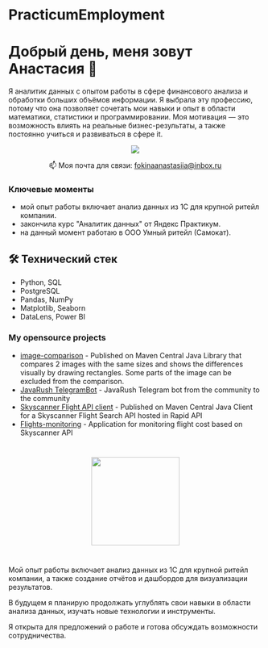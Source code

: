# PracticumEmployment

# Добрый день, меня зовут Анастасия 👋
Я аналитик данных с опытом работы в сфере финансового анализа и обработки больших объёмов информации. Я выбрала эту профессию, потому что она позволяет сочетать мои навыки и опыт в области математики, статистики и программировании. Моя мотивация — это возможность влиять на реальные бизнес-результаты, а также постоянно учиться и развиваться в сфере it.

<p align='center'>
   </a>
   <a href="https://t.me/fokinaanastasiia">
       <img src="https://img.shields.io/badge/Telegram-2CA5E0?style=for-the-badge&logo=telegram&logoColor=white"/>
   </a>
<p align='center'>
   📫 Моя почта для связи: <a href='mailto:fokinaanastasiia@inbox.ru'>fokinaanastasiia@inbox.ru</a>
</p>


### Ключевые моменты
*   мой опыт работы включает анализ данных из 1С для крупной ритейл компании.
*   закончила курс "Аналитик данных" от Яндекс Практикум.
*   на данный момент работаю в ООО Умный ритейл (Самокат).

## 🛠 Технический стек
*   Python, SQL
*   PostgreSQL
*   Pandas, NumPy
*   Matplotlib, Seaborn
*   DataLens, Power BI

### My opensource projects

*   [image-comparison](https://github.com/romankh3/image-comparison) - Published on Maven Central Java Library that compares 2 images with the same sizes and shows the differences visually by drawing rectangles. Some parts of the image can be excluded from the comparison.
*   [JavaRush TelegramBot](https://github.com/javarushcommunity/javarush-telegrambot) - JavaRush Telegram bot from the community to the community
*   [Skyscanner Flight API client](https://github.com/romankh3/skyscanner-flight-api-client) - Published on Maven Central Java Client for a Skyscanner Flight Search API hosted in Rapid API
*   [Flights-monitoring](https://github.com/romankh3/flights-monitoring) - Application for monitoring flight cost based on Skyscanner API

<div align="center" style="margin: 40px 0">
   <a href="https://github.com/romankh3/github-profile-views-counter">
       <img width="175px" src="https://komarev.com/ghpvc/?username=romankh3&color=DE002D">
   </a>
</div>



Мой опыт работы включает анализ данных из 1С для крупной ритейл компании, а также создание отчётов и дашбордов для визуализации результатов. 

В будущем я планирую продолжать углублять свои навыки в области анализа данных, изучать новые технологии и инструменты.

Я открыта для предложений о работе и готова обсуждать возможности сотрудничества.
